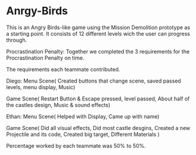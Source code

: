 # Anrgy-Birds
This is an Angry Birds-like game using the Mission Demolition prototype as a starting point. 
It consists of 12 different levels wich the user can progress through.

Procrastination Penalty: Together we completed the 3 requirements for the Procrastination Penalty on time.

The requirements each teammate contributed.

  Diego: Menu Scene( Created buttons that change scene, saved passed levels, menu display, Music)
         
Game Scene( Restart Button & Escape pressed, level passed, About half of the castles design, Music & sound effects)
         
  Ethan: Menu Scene( Helped with Display,  Came up with name)

Game Scene( Did all visual effects, Did most castle desgins, Created a new Projectile and its code, Created big target, Different Materials )
         
Percentage worked by each teammate was 50% to 50%.
